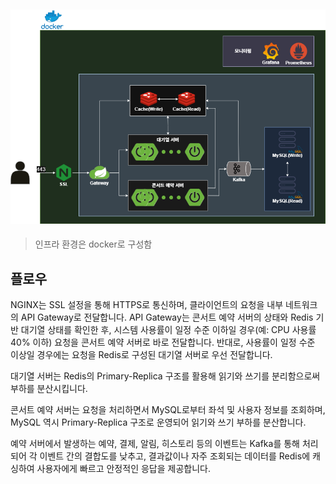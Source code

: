 ![시스템 아키텍처](./img/architecture.png)
---
> 인프라 환경은 docker로 구성함
## 플로우
NGINX는 SSL 설정을 통해 HTTPS로 통신하며, 클라이언트의 요청을 내부 네트워크의 API Gateway로 전달합니다.
API Gateway는 콘서트 예약 서버의 상태와 Redis 기반 대기열 상태를 확인한 후, 시스템 사용률이 일정 수준 이하일 경우(예: CPU 사용률 40% 이하) 요청을 콘서트 예약 서버로 바로 전달합니다.
반대로, 사용률이 일정 수준 이상일 경우에는 요청을 Redis로 구성된 대기열 서버로 우선 전달합니다.

대기열 서버는 Redis의 Primary-Replica 구조를 활용해 읽기와 쓰기를 분리함으로써 부하를 분산시킵니다.

콘서트 예약 서버는 요청을 처리하면서 MySQL로부터 좌석 및 사용자 정보를 조회하며, MySQL 역시 Primary-Replica 구조로 운영되어 읽기와 쓰기 부하를 분산합니다.

예약 서버에서 발생하는 예약, 결제, 알림, 히스토리 등의 이벤트는 Kafka를 통해 처리되어 각 이벤트 간의 결합도를 낮추고, 결과값이나 자주 조회되는 데이터를 Redis에 캐싱하여 사용자에게 빠르고 안정적인 응답을 제공합니다.